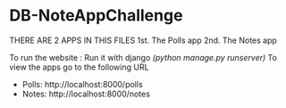 # DB-NoteAppChallenge


THERE ARE 2 APPS IN THIS FILES
1st. The Polls app
2nd. The Notes app

To run the website : Run it with django *(python manage.py runserver)*
To view the apps go to the following URL
* Polls: http://localhost:8000/polls
* Notes: http://localhost:8000/notes